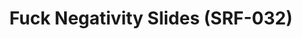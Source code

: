 ---
ee_id: '4305'
site: '1'
type: '2'
long_id: 2015-164 Fuck Negativity Slides (SRF-032)
url: 2015-164-fuck-negativity-slides-srf-032
title: Fuck Negativity Slides (SRF-032)
year: '2015'
medium: Slides
commission:
dims:
pitch:
ps:
live_url:
related: "[4277] [2014-088-going-negative-lakes] 2014-088 Going Negative / Lakes"
youtube:
imgs: Fuck-Negativity-Slides-SRF-032-2015-164-full-database-ih.jpg
subheading:
display_year: '2015'
download:
add_credit:
add_credits:
related_code:
layout: things-i-made
---